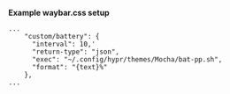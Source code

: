 **Example waybar.css setup**

```
...
    "custom/battery": {
      "interval": 10,'
      "return-type": "json",
      "exec": "~/.config/hypr/themes/Mocha/bat-pp.sh",
      "format": "{text}%"
    },
...
```
